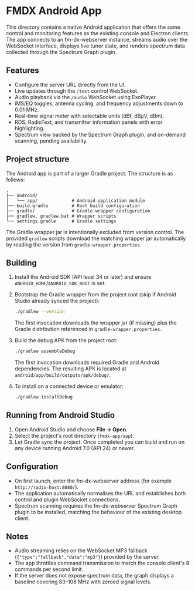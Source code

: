 # FMDX Android App

This directory contains a native Android application that offers the same control and monitoring
features as the existing console and Electron clients. The app connects to an fm-dx-webserver
instance, streams audio over the WebSocket interface, displays live tuner state, and renders
spectrum data collected through the Spectrum Graph plugin.

## Features

- Configure the server URL directly from the UI.
- Live updates through the `/text` control WebSocket.
- Audio playback via the `/audio` WebSocket using ExoPlayer.
- iMS/EQ toggles, antenna cycling, and frequency adjustments down to 0.01 MHz.
- Real-time signal meter with selectable units (dBf, dBµV, dBm).
- RDS, RadioText, and transmitter information panels with error highlighting.
- Spectrum view backed by the Spectrum Graph plugin, and on-demand scanning, pending availability.

## Project structure

The Android app is part of a larger Gradle project. The structure is as follows:

```
.
├── android/
│   └── app/             # Android application module
├── build.gradle         # Root build configuration
├── gradle/              # Gradle wrapper configuration
├── gradlew, gradlew.bat # Wrapper scripts
└── settings.gradle      # Gradle settings
```

The Gradle wrapper jar is intentionally excluded from version control. The provided `gradlew`
scripts download the matching wrapper jar automatically by reading the version from
`gradle-wrapper.properties`.

## Building

1. Install the Android SDK (API level 34 or later) and ensure `ANDROID_HOME`/`ANDROID_SDK_ROOT` is
   set.
2. Bootstrap the Gradle wrapper from the project root (skip if Android Studio already synced the
   project):

   ```bash
   ./gradlew --version
   ```

   The first invocation downloads the wrapper jar (if missing) plus the Gradle distribution
   referenced in `gradle-wrapper.properties`.

3. Build the debug APK from the project root:

   ```bash
   ./gradlew assembleDebug
   ```

   The first invocation downloads required Gradle and Android dependencies. The resulting APK is
   located at `android/app/build/outputs/apk/debug/`.

4. To install on a connected device or emulator:

   ```bash
   ./gradlew installDebug
   ```

## Running from Android Studio

1. Open Android Studio and choose **File → Open**.
2. Select the project's root directory (`fmdx-app/app`).
3. Let Gradle sync the project. Once completed you can build and run on any device running Android
   7.0 (API 24) or newer.

## Configuration

- On first launch, enter the fm-dx-webserver address (for example `http://radio-host:8080/`).
- The application automatically normalises the URL and establishes both control and plugin WebSocket
  connections.
- Spectrum scanning requires the fm-dx-webserver Spectrum Graph plugin to be installed, matching the
  behaviour of the existing desktop client.

## Notes

- Audio streaming relies on the WebSocket MP3 fallback (`{"type":"fallback","data":"mp3"}`) provided
  by the server.
- The app throttles command transmission to match the console client's 8 commands per second limit.
- If the server does not expose spectrum data, the graph displays a baseline covering 83–108 MHz
  with zeroed signal levels.

